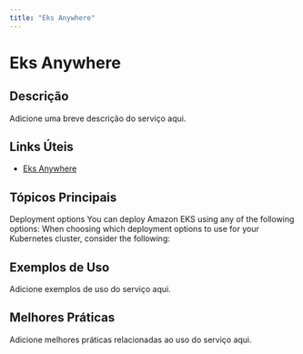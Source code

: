 ```yaml
---
title: "Eks Anywhere"
---
```


# Eks Anywhere

## Descrição

Adicione uma breve descrição do serviço aqui.

## Links Úteis

- [Eks Anywhere](https://docs.aws.amazon.com/eks/latest/userguide/eks-anywhere.html)

## Tópicos Principais

Deployment options
You can deploy Amazon EKS using any of the following options:
When choosing which deployment options to use for your Kubernetes cluster, consider the
  following:

## Exemplos de Uso

Adicione exemplos de uso do serviço aqui.

## Melhores Práticas

Adicione melhores práticas relacionadas ao uso do serviço aqui.

